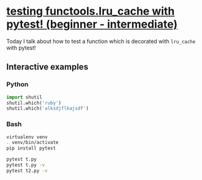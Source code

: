 # [testing functools.lru\_cache with pytest! (beginner - intermediate)](https://youtu.be/ujRo8n0LsU4)

Today I talk about how to test a function which is decorated with `lru_cache` with pytest!

## Interactive examples

### Python

```python
import shutil
shutil.which('ruby')
shutil.which('alksdjflkajsdf')
```

### Bash

```bash
virtualenv venv
. venv/bin/activate
pip install pytest

pytest t.py
pytest t.py -v
pytest t2.py -v
```
